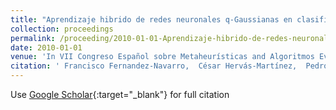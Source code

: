 ```yaml
---
title: "Aprendizaje hibrido de redes neuronales q-Gaussianas en clasificación binaria"
collection: proceedings
permalink: /proceeding/2010-01-01-Aprendizaje-hibrido-de-redes-neuronales-q-Gaussianas-en-clasificacion-binaria
date: 2010-01-01
venue: 'In VII Congreso Español sobre Metaheurísticas and Algoritmos Evolutivos y Bioinspirados (MAEB2010)'
citation: ' Francisco Fernandez-Navarro,  César Hervás-Martínez,  Pedro Antonio Gutiérrez,  Manuel Cruz-Ramírez,  Javier Sánchez-Monedero, &quot;Aprendizaje hibrido de redes neuronales q-Gaussianas en clasificación binaria.&quot; In VII Congreso Español sobre Metaheurísticas and Algoritmos Evolutivos y Bioinspirados (MAEB2010), 2010, pp.227-234.'
---
```

Use [Google Scholar](https://scholar.google.com/scholar?q=Aprendizaje+hibrido+de+redes+neuronales+q+Gaussianas+en+clasificacion+binaria){:target="_blank"} for full citation